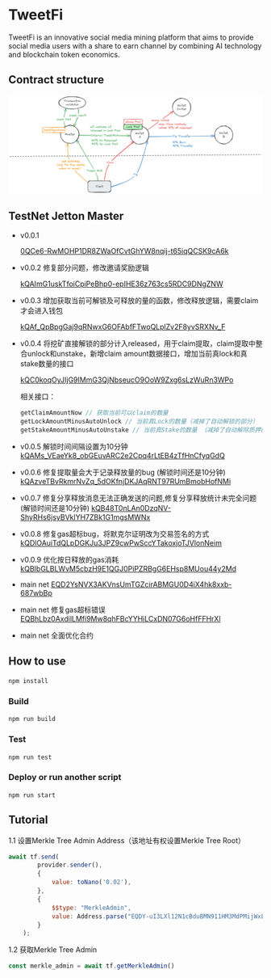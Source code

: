 # TweetFi

TweetFi is an innovative social media mining platform that aims to provide social media users with a share to earn channel by combining AI technology and blockchain token economics.


## Contract structure
![](tweetfi.png)

## TestNet Jetton Master
- v0.0.1 

    [0QCe6-RwMOHP1DR8ZWaOfCvtGhYW8nqij-t65iqQCSK9cA6k](https://testnet.tonviewer.com/kQCe6-RwMOHP1DR8ZWaOfCvtGhYW8nqij-t65iqQCSK9cFNh)

- v0.0.2 修复部分问题，修改邀请奖励逻辑


    [kQAImG1uskTfoiCpiPeBhp0-epIHE36z763cs5RDC9DNgZNW](https://testnet.tonviewer.com/kQAImG1uskTfoiCpiPeBhp0-epIHE36z763cs5RDC9DNgZNW)

- v0.0.3 增加获取当前可解锁及可释放的量的函数，修改释放逻辑，需要claim才会进入钱包

    [kQAf_QpBpgGaj9qRNwxG6OFAbfFTwoQLplZv2F8yvSRXNv_F](https://testnet.tonviewer.com/kQAf_QpBpgGaj9qRNwxG6OFAbfFTwoQLplZv2F8yvSRXNv_F)

- v0.0.4 将挖矿直接解锁的部分计入released，用于claim提取，claim提取中整合unlock和unstake，新增claim amount数据接口，增加当前真lock和真stake数量的接口

    [kQC0koqOyJIjG9IMmG3QjNbseucO9OoW9Zxg6sLzWuRn3WPo](https://testnet.tonviewer.com/kQC0koqOyJIjG9IMmG3QjNbseucO9OoW9Zxg6sLzWuRn3WPoF)


    相关接口：
    ```javascript
    getClaimAmountNow // 获取当前可以claim的数量
    getLockAmountMinusAutoUnlock // 当前真Lock的数量（减掉了自动解锁的部分）
    getStakeAmountMinusAutoUnstake // 当前真Stake的数量 （减掉了自动解除质押的部分）
    ```

- v0.0.5 解锁时间间隔设置为10分钟
    [kQAMs_VEaeYk8_obGEuvARC2e2Cpq4rLtEB4zTfHnCfyqGdQ](https://testnet.tonviewer.com/kQAMs_VEaeYk8_obGEuvARC2e2Cpq4rLtEB4zTfHnCfyqGdQ)

- v0.0.6 修复提取量会大于记录释放量的bug (解锁时间还是10分钟)
    [kQAzveTBvRkmrNvZq_5dOKfnjDKJAqRNT97RUmBmobHofNMi](https://testnet.tonviewer.com/kQAzveTBvRkmrNvZq_5dOKfnjDKJAqRNT97RUmBmobHofNMi)

- v0.0.7 修复分享释放消息无法正确发送的问题,修复分享释放统计未完全问题 (解锁时间还是10分钟)
    [kQB48T0nLAn0DzqNV-ShyRHs6jsyBVklYH7ZBk1G1mgsMWNx](https://testnet.tonviewer.com/0QB48T0nLAn0DzqNV-ShyRHs6jsyBVklYH7ZBk1G1mgsMT60)

- v0.0.8 修复gas超标bug，将默克尔证明改为交易签名的方式
    [kQDlOAuiTdQLpDGKJu3JPZ9cwPwSccYTakoxjoTJVlonNeim](https://testnet.tonviewer.com/kQDlOAuiTdQLpDGKJu3JPZ9cwPwSccYTakoxjoTJVlonNeim)

- v0.0.9 优化按日释放的gas消耗
    [kQBIbGLBLWvM5cbzH9E1QGJ0PiPZRBgG6EHsp8MUou44y2Md](https://testnet.tonviewer.com/kQBIbGLBLWvM5cbzH9E1QGJ0PiPZRBgG6EHsp8MUou44y2Md)


- main net
    [EQD2YsNVX3AKVnsUmTGZcirABMGU0D4iX4hk8xxb-687wbBp](https://tonviewer.com/EQD2YsNVX3AKVnsUmTGZcirABMGU0D4iX4hk8xxb-687wbBp)


- main net 修复gas超标错误
    [EQBhLbz0AxdilLMfi9Mw8qhFBcYYHiLCxDN07G6oHfFFHrXl](https://tonviewer.com/EQBhLbz0AxdilLMfi9Mw8qhFBcYYHiLCxDN07G6oHfFFHrXl)


- main net 全面优化合约



## How to use
```shell
npm install
```
### Build

```shell
npm run build
```

### Test

```shell
npm run test
```

### Deploy or run another script

```shell
npm run start
```

## Tutorial

1.1 设置Merkle Tree Admin Address（该地址有权设置Merkle Tree Root）
```js
await tf.send(
        provider.sender(),
        {
            value: toNano('0.02'),
        },
        {
            $$type: "MerkleAdmin",
            value: Address.parse("EQDY-uI3LXl12N1cBduBMN911HM3MdPMijWxLnZPOpbMX6Fi")
        }
    );
```
1.2 获取Merkle Tree Admin
```js
const merkle_admin = await tf.getMerkleAdmin()
```